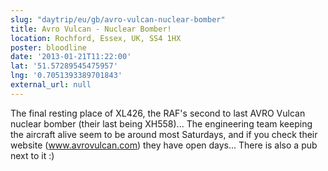 ```yaml
---
slug: "daytrip/eu/gb/avro-vulcan-nuclear-bomber"
title: Avro Vulcan - Nuclear Bomber!
location: Rochford, Essex, UK, SS4 1HX
poster: bloodline
date: '2013-01-21T11:22:00'
lat: '51.57289545475957'
lng: '0.7051393389701843'
external_url: null
---
```


The final resting place of XL426, the RAF's second to last AVRO Vulcan nuclear bomber (their last being XH558)... The engineering team keeping the aircraft alive seem to be around most Saturdays, and if you check their website (www.avrovulcan.com) they have open days... There is also a pub next to it :)
